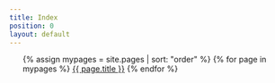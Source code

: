 ```yaml
---
title: Index
position: 0
layout: default
---
```


<ul>

  {% assign mypages = site.pages | sort: "order" %}
  {% for page in mypages %}
  <a href="{{ page.url | absolute_url }}">{{ page.title }}</a>
  {% endfor %}

</ul>
